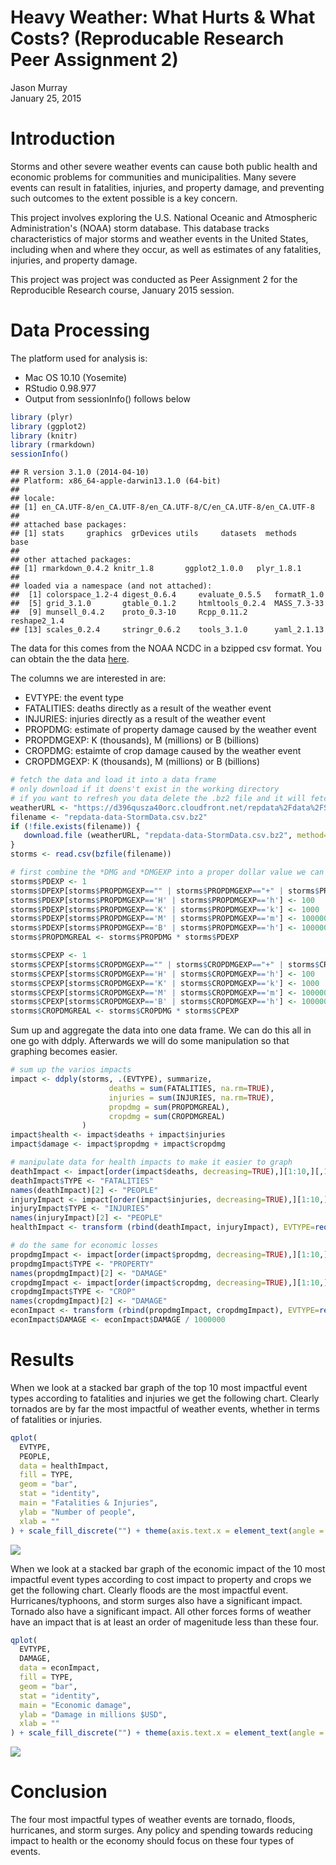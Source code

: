 # Heavy Weather: What Hurts & What Costs? (Reproducable Research Peer Assignment 2)
Jason Murray  
January 25, 2015  

# Introduction

Storms and other severe weather events can cause both public health and economic problems for communities and municipalities. Many severe events can result in fatalities, injuries, and property damage, and preventing such outcomes to the extent possible is a key concern.

This project involves exploring the U.S. National Oceanic and Atmospheric Administration's (NOAA) storm database. This database tracks characteristics of major storms and weather events in the United States, including when and where they occur, as well as estimates of any fatalities, injuries, and property damage.

This project was project was conducted as Peer Assignment 2 for the Reproducible Research course, January 2015 session. 

# Data Processing

The platform used for analysis is:

* Mac OS 10.10 (Yosemite)
* RStudio 0.98.977
* Output from sessionInfo() follows below


```r
library (plyr)
library (ggplot2)
library (knitr)
library (rmarkdown)
sessionInfo()
```

```
## R version 3.1.0 (2014-04-10)
## Platform: x86_64-apple-darwin13.1.0 (64-bit)
## 
## locale:
## [1] en_CA.UTF-8/en_CA.UTF-8/en_CA.UTF-8/C/en_CA.UTF-8/en_CA.UTF-8
## 
## attached base packages:
## [1] stats     graphics  grDevices utils     datasets  methods   base     
## 
## other attached packages:
## [1] rmarkdown_0.4.2 knitr_1.8       ggplot2_1.0.0   plyr_1.8.1     
## 
## loaded via a namespace (and not attached):
##  [1] colorspace_1.2-4 digest_0.6.4     evaluate_0.5.5   formatR_1.0     
##  [5] grid_3.1.0       gtable_0.1.2     htmltools_0.2.4  MASS_7.3-33     
##  [9] munsell_0.4.2    proto_0.3-10     Rcpp_0.11.2      reshape2_1.4    
## [13] scales_0.2.4     stringr_0.6.2    tools_3.1.0      yaml_2.1.13
```

The data for this comes from the NOAA NCDC in a bzipped csv format. 
You can obtain the the data [here](https://d396qusza40orc.cloudfront.net/repdata%2Fdata%2FStormData.csv.bz2).

The columns we are interested in are:

* EVTYPE: the event type
* FATALITIES: deaths directly as a result of the weather event
* INJURIES: injuries directly as a result of the weather event
* PROPDMG: estimate of property damage caused by the weather event
* PROPDMGEXP: K (thousands), M (millions) or B (billions)
* CROPDMG: estaimte of crop damage caused by the weather event
* CROPDMGEXP: K (thousands), M (millions) or B (billions)


```r
# fetch the data and load it into a data frame
# only download if it doens't exist in the working directory
# if you want to refresh you data delete the .bz2 file and it will fetch a fresh copy
weatherURL <- "https://d396qusza40orc.cloudfront.net/repdata%2Fdata%2FStormData.csv.bz2"
filename <- "repdata-data-StormData.csv.bz2"
if (!file.exists(filename)) {
   download.file (weatherURL, "repdata-data-StormData.csv.bz2", method='curl')
}
storms <- read.csv(bzfile(filename))

# first combine the *DMG and *DMGEXP into a proper dollar value we can work with
storms$PDEXP <- 1
storms$DPEXP[storms$PROPDMGEXP=="" | storms$PROPDMGEXP=="+" | storms$PROPDMGEXP=="?" | storms$PROPDMGEXP=="-"] <- 1
storms$PDEXP[storms$PROPDMGEXP=='H' | storms$PROPDMGEXP=='h'] <- 100
storms$PDEXP[storms$PROPDMGEXP=='K' | storms$PROPDMGEXP=='k'] <- 1000
storms$PDEXP[storms$PROPDMGEXP=='M' | storms$PROPDMGEXP=='m'] <- 1000000
storms$PDEXP[storms$PROPDMGEXP=='B' | storms$PROPDMGEXP=='h'] <- 1000000000
storms$PROPDMGREAL <- storms$PROPDMG * storms$PDEXP

storms$CPEXP <- 1
storms$CPEXP[storms$CROPDMGEXP=="" | storms$CROPDMGEXP=="+" | storms$CROPDMGEXP=="?" | storms$CROPDMGEXP=="-"] <- 1
storms$CPEXP[storms$CROPDMGEXP=='H' | storms$CROPDMGEXP=='h'] <- 100
storms$CPEXP[storms$CROPDMGEXP=='K' | storms$CROPDMGEXP=='k'] <- 1000
storms$CPEXP[storms$CROPDMGEXP=='M' | storms$CROPDMGEXP=='m'] <- 1000000
storms$CPEXP[storms$CROPDMGEXP=='B' | storms$CROPDMGEXP=='h'] <- 1000000000
storms$CROPDMGREAL <- storms$CROPDMG * storms$CPEXP
```

Sum up and aggregate the data into one data frame. We can do this all in one go with ddply. Afterwards we will do some manipulation so that graphing becomes easier. 


```r
# sum up the varios impacts
impact <- ddply(storms, .(EVTYPE), summarize,
                      deaths = sum(FATALITIES, na.rm=TRUE),
                      injuries = sum(INJURIES, na.rm=TRUE),
                      propdmg = sum(PROPDMGREAL),
                      cropdmg = sum(CROPDMGREAL)
                )
impact$health <- impact$deaths + impact$injuries
impact$damage <- impact$propdmg + impact$cropdmg

# manipulate data for health impacts to make it easier to graph
deathImpact <- impact[order(impact$deaths, decreasing=TRUE),][1:10,][,1:2]
deathImpact$TYPE <- "FATALITIES"
names(deathImpact)[2] <- "PEOPLE"
injuryImpact <- impact[order(impact$injuries, decreasing=TRUE),][1:10,][,c(1,3)]
injuryImpact$TYPE <- "INJURIES"
names(injuryImpact)[2] <- "PEOPLE"
healthImpact <- transform (rbind(deathImpact, injuryImpact), EVTYPE=reorder(EVTYPE, -PEOPLE))

# do the same for economic losses
propdmgImpact <- impact[order(impact$propdmg, decreasing=TRUE),][1:10,][,c(1,4)]
propdmgImpact$TYPE <- "PROPERTY"
names(propdmgImpact)[2] <- "DAMAGE"
cropdmgImpact <- impact[order(impact$cropdmg, decreasing=TRUE),][1:10,][,c(1,5)]
cropdmgImpact$TYPE <- "CROP"
names(cropdmgImpact)[2] <- "DAMAGE"
econImpact <- transform (rbind(propdmgImpact, cropdmgImpact), EVTYPE=reorder(EVTYPE, -DAMAGE))
econImpact$DAMAGE <- econImpact$DAMAGE / 1000000
```

# Results

When we look at a stacked bar graph of the top 10 most impactful event types according to fatalities and injuries we get the following chart. Clearly tornados are by far the most impactful of weather events, whether in terms of fatalities or injuries.


```r
qplot(
  EVTYPE, 
  PEOPLE, 
  data = healthImpact,
  fill = TYPE,
  geom = "bar",
  stat = "identity",
  main = "Fatalities & Injuries",
  ylab = "Number of people",
  xlab = ""
) + scale_fill_discrete("") + theme(axis.text.x = element_text(angle = 90))
```

![](RepResearchPeerAssignment2_files/figure-html/plothealtimpact-1.png) 

When we look at a stacked bar graph of the economic impact of the 10 most impactful event types according to cost impact to property and crops we get the following chart. Clearly floods are the most impactful event. Hurricanes/typhoons, and storm surges also have a significant impact. Tornado also have a significant impact. All other forces forms of weather have an impact that is at least an order of magenitude less than these four.



```r
qplot(
  EVTYPE, 
  DAMAGE, 
  data = econImpact,
  fill = TYPE,
  geom = "bar",
  stat = "identity",
  main = "Economic damage",
  ylab = "Damage in millions $USD",
  xlab = ""
) + scale_fill_discrete("") + theme(axis.text.x = element_text(angle = 90))
```

![](RepResearchPeerAssignment2_files/figure-html/plotecontimpact-1.png) 

# Conclusion

The four most impactful types of weather events are tornado, floods, hurricanes, and storm surges. Any policy and spending towards reducing impact to health or the economy should focus on these four types of events. 
